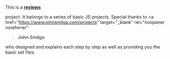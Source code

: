 This is a
<a href="https://github.com/Hcmwebs/reviews.git" target="_blank" rel="noopener noreferrer">
<strong>reviews</strong>

</a>project. It belongs to a series of basic JS projects. Special thanks to
<a
href="https://www.johnsmilga.com/projects"
target="\_blank"
rel="noopener noreferrer"

> <strong>John Smilga</strong></a>

who designed and explains each step by step as well as providing you the basic set files.

